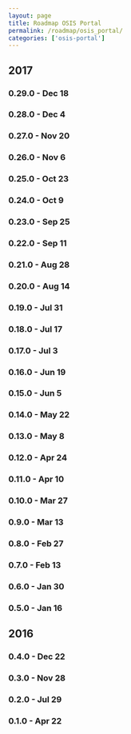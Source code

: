 ```yaml
---
layout: page
title: Roadmap OSIS Portal
permalink: /roadmap/osis_portal/
categories: ['osis-portal']
---
```


## 2017

### 0.29.0 - Dec 18

### 0.28.0 - Dec 4

### 0.27.0 - Nov 20

### 0.26.0 - Nov 6

### 0.25.0 - Oct 23

### 0.24.0 - Oct 9

### 0.23.0 - Sep 25

### 0.22.0 - Sep 11

### 0.21.0 - Aug 28

### 0.20.0 - Aug 14

### 0.19.0 - Jul 31

### 0.18.0 - Jul 17

### 0.17.0 - Jul 3

### 0.16.0 - Jun 19

### 0.15.0 - Jun 5

### 0.14.0 - May 22

### 0.13.0 - May 8

### 0.12.0 - Apr 24

### 0.11.0 - Apr 10

### 0.10.0 - Mar 27

### 0.9.0 - Mar 13

### 0.8.0 - Feb 27

### 0.7.0 - Feb 13

### 0.6.0 - Jan 30

### 0.5.0 - Jan 16

## 2016

### 0.4.0 - Dec 22

### 0.3.0 - Nov 28

### 0.2.0 - Jul 29

### 0.1.0 - Apr 22

